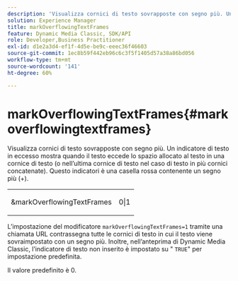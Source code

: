 ```yaml
---
description: 'Visualizza cornici di testo sovrapposte con segno più. Un indicatore di testo in eccesso mostra quando il testo eccede lo spazio allocato al testo in una cornice di testo (o nell’ultima cornice di testo nel caso di testo in più cornici concatenate). Questo indicatori è una casella rossa contenente un segno più (+). '
solution: Experience Manager
title: markOverflowingTextFrames
feature: Dynamic Media Classic, SDK/API
role: Developer,Business Practitioner
exl-id: d1e2a3d4-ef1f-4d5e-be9c-eeec36f46603
source-git-commit: 1ec8b59f442eb96c6c3f5f1405d57a38a86bd056
workflow-type: tm+mt
source-wordcount: '141'
ht-degree: 60%

---
```


# markOverflowingTextFrames{#markoverflowingtextframes}

Visualizza cornici di testo sovrapposte con segno più. Un indicatore di testo in eccesso mostra quando il testo eccede lo spazio allocato al testo in una cornice di testo (o nell’ultima cornice di testo nel caso di testo in più cornici concatenate). Questo indicatori è una casella rossa contenente un segno più (+). 

<table id="simpletable_F17FD29EB52043BF9000923ED5195A26"> 
 <tr class="strow"> 
  <td class="stentry"> <p><span class="codeph"> &amp;markOverflowingTextFrames</span> </p> </td> 
  <td class="stentry"> <p>0|1 </p></td> 
 </tr> 
</table>

L’impostazione del modificatore `markOverflowingTextFrames=1` tramite una chiamata URL contrassegna tutte le cornici di testo in cui il testo viene sovraimpostato con un segno più. Inoltre, nell’anteprima di Dynamic Media Classic, l’indicatore di testo non inserito è impostato su &quot; `TRUE`&quot; per impostazione predefinita.

Il valore predefinito è 0.
